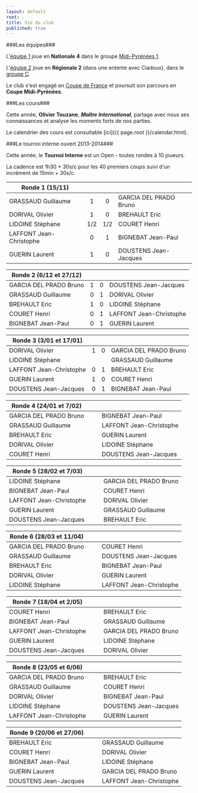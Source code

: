 ```yaml
---
layout: default
root: .
title: Vie du club
published: true
---
```


###Les équipes###

L'[équipe 1](http://www.echecs.asso.fr/ListeJoueurs.aspx?Action=EQUIPE&Equipe=2155) joue en **Nationale 4** dans le groupe [Midi-Pyrénées 1](http://www.echecs.asso.fr/Equipes.aspx?Groupe=84 "Nationale 4 / Midi-Pyrénées 1 / Groupe 1").

L'[équipe 2](http://www.echecs.asso.fr/ListeJoueurs.aspx?Action=EQUIPE&Equipe=2790) joue en **Régionale 2** (dans une entente avec Ciadoux), dans le [groupe C](http://www.echecs.asso.fr/Equipes.aspx?Groupe=1245 "Régionale 2 / Midi-Pyrénées / Groupe C").

Le club s'est engagé en [Coupe de France](http://www.echecs.asso.fr/Equipes.aspx?Groupe=919 "Coupe de France / 1er tour") et poursuit son parcours en **Coupe Midi-Pyrénées**.

###Les cours###

Cette année, **Olivier Touzane**, **_Maître International_**, partage avec nous ses connaissances et analyse les moments forts de nos parties.

Le calendrier des cours est consultable [ici]({{ page.root }}/calendar.html).

###Le tournoi interne ouvert 2013-2014###

Cette année, le **Tournoi Interne** est un Open - toutes rondes à 10 joueurs.

La cadence est 1h30 + 30s/c pour les 40 premiers coups suivi d'un incrément de 15min + 30s/c.

| Ronde 1 (15/11)              |     |      |                              |
| ---------------------------- |:---:| :---:| ---------------------------- |
| GRASSAUD Guillaume           | 1   | 0    | GARCIA DEL PRADO Bruno       |
| DORIVAL Olivier              | 1   | 0    | BREHAULT Eric                |
| LIDOINE Stéphane             | 1/2 | 1/2  | COURET Henri                 |
| LAFFONT Jean-Christophe      | 0   | 1    | BIGNEBAT Jean-Paul           |
| GUERIN Laurent               | 1   | 0    | DOUSTENS Jean-Jacques        |

| Ronde 2 (6/12 et 27/12)      |     |      |                              |
| ---------------------------- |:---:| :---:| ---------------------------- |
| GARCIA DEL PRADO Bruno       | 1   | 0    | DOUSTENS Jean-Jacques        |
| GRASSAUD Guillaume           | 0   | 1    | DORIVAL Olivier              |
| BREHAULT Eric                | 1   | 0    | LIDOINE Stéphane             |
| COURET Henri                 | 0   | 1    | LAFFONT Jean-Christophe      |
| BIGNEBAT Jean-Paul           | 0   | 1    | GUERIN Laurent               |

| Ronde 3 (3/01 et 17/01)      |     |      |                              |
| ---------------------------- |:---:| :---:| ---------------------------- |
| DORIVAL Olivier              | 1   | 0    | GARCIA DEL PRADO Bruno       |
| LIDOINE Stéphane             |     |      | GRASSAUD Guillaume           |
| LAFFONT Jean-Christophe      | 0   | 1    | BREHAULT Eric                |
| GUERIN Laurent               | 1   | 0    | COURET Henri                 |
| DOUSTENS Jean-Jacques        | 0   | 1    | BIGNEBAT Jean-Paul           |

| Ronde 4 (24/01 et 7/02)      |     |      |                              |
| ---------------------------- |:---:| :---:| ---------------------------- |
| GARCIA DEL PRADO Bruno       |     |      | BIGNEBAT Jean-Paul           |
| GRASSAUD Guillaume           |     |      | LAFFONT Jean-Christophe      |
| BREHAULT Eric                |     |      | GUERIN Laurent               |
| DORIVAL Olivier              |     |      | LIDOINE Stéphane             |
| COURET Henri                 |     |      | DOUSTENS Jean-Jacques        |

| Ronde 5 (28/02 et 7/03)      |     |      |                              |
| ---------------------------- |:---:| :---:| ---------------------------- |
| LIDOINE Stéphane             |     |      | GARCIA DEL PRADO Bruno       |
| BIGNEBAT Jean-Paul           |     |      | COURET Henri                 |
| LAFFONT Jean-Christophe      |     |      | DORIVAL Olivier              |
| GUERIN Laurent               |     |      | GRASSAUD Guillaume           |
| DOUSTENS Jean-Jacques        |     |      | BREHAULT Eric                |

| Ronde 6 (28/03 et 11/04)     |     |      |                              |
| ---------------------------- |:---:| :---:| ---------------------------- |
| GARCIA DEL PRADO Bruno       |     |      | COURET Henri                 |
| GRASSAUD Guillaume           |     |      | DOUSTENS Jean-Jacques        |
| BREHAULT Eric                |     |      | BIGNEBAT Jean-Paul           |
| DORIVAL Olivier              |     |      | GUERIN Laurent               |
| LIDOINE Stéphane             |     |      | LAFFONT Jean-Christophe      |

| Ronde 7 (18/04 et 2/05)      |     |      |                              |
| ---------------------------- |:---:| :---:| ---------------------------- |
| COURET Henri                 |     |      | BREHAULT Eric                |
| BIGNEBAT Jean-Paul           |     |      | GRASSAUD Guillaume           |
| LAFFONT Jean-Christophe      |     |      | GARCIA DEL PRADO Bruno       |
| GUERIN Laurent               |     |      | LIDOINE Stéphane             |
| DOUSTENS Jean-Jacques        |     |      | DORIVAL Olivier              |

| Ronde 8 (23/05 et 6/06)      |     |      |                              |
| ---------------------------- |:---:| :---:| ---------------------------- |
| GARCIA DEL PRADO Bruno       |     |      | BREHAULT Eric                |
| GRASSAUD Guillaume           |     |      | COURET Henri                 |
| DORIVAL Olivier              |     |      | BIGNEBAT Jean-Paul           |
| LIDOINE Stéphane             |     |      | DOUSTENS Jean-Jacques        |
| LAFFONT Jean-Christophe      |     |      | GUERIN Laurent               |

| Ronde 9 (20/06 et 27/06)     |     |      |                              |
| ---------------------------- |:---:| :---:| ---------------------------- |
| BREHAULT Eric                |     |      | GRASSAUD Guillaume           |
| COURET Henri                 |     |      | DORIVAL Olivier              |
| BIGNEBAT Jean-Paul           |     |      | LIDOINE Stéphane             |
| GUERIN Laurent               |     |      | GARCIA DEL PRADO Bruno       |
| DOUSTENS Jean-Jacques        |     |      | LAFFONT Jean-Christophe      |